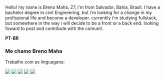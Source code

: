 Hello!
my name is Breno Maha, 27, i'm from Salvador, Bahia, Brasil.
I have a bachelor degree in civil Engineering, but i'm looking for a change in my profissional life and become a developer.
currentily i'm studying fullstack, but somewhere in the way i will decide to be a front or a back end.
looking foward to post and contribute with the comunit.

**PT-BR**

### Me chamo Breno Maha 
Trabalho com as linguagens: 

<img src="https://img.shields.io/badge/Python-FFD43B?style=for-the-badge&logo=python&logoColor=blue" />
<img src="https://img.shields.io/badge/JavaScript-323330?style=for-the-badge&logo=javascript&logoColor=F7DF1E" />
<img src="https://img.shields.io/badge/C-00599C?style=for-the-badge&logo=c&logoColor=white" />
<img src="https://img.shields.io/badge/CSS3-1572B6?style=for-the-badge&logo=css3&logoColor=white" />
<img src="https://img.shields.io/badge/HTML5-E34F26?style=for-the-badge&logo=html5&logoColor=white" />

